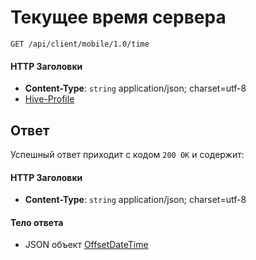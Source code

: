 # Текущее время сервера

`GET /api/client/mobile/1.0/time`

#### HTTP Заголовки
* **Content-Type**: `string` application/json; charset=utf-8
* [Hive-Profile](http_headers.md)

## Ответ
Успешный ответ приходит с кодом `200 OK` и содержит:

#### HTTP Заголовки
* **Content-Type**: `string` application/json; charset=utf-8

#### Тело ответа
* JSON объект [OffsetDateTime](objects.md#OffsetDateTime-item)
